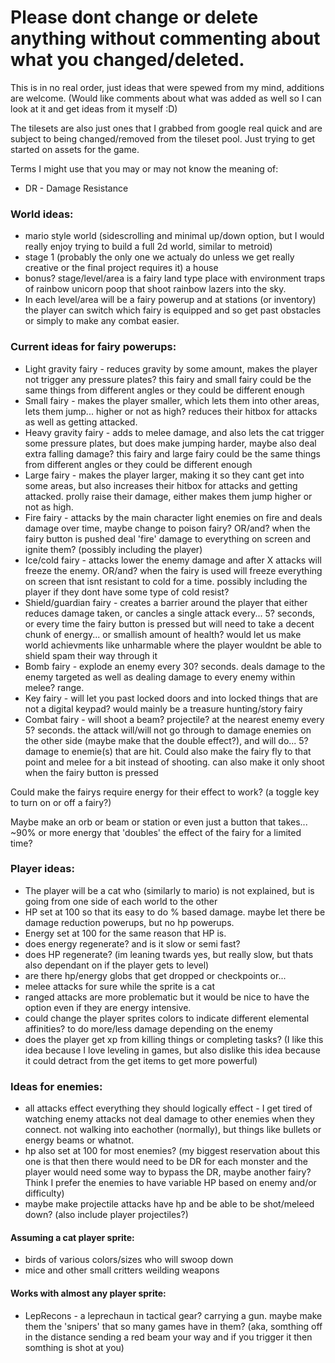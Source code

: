 # Please dont change or delete anything without commenting about what you changed/deleted.
This is in no real order, just ideas that were spewed from my mind, additions are welcome. (Would like comments about what was added as  well so I can look at it and get ideas from it myself :D)

The tilesets are also just ones that I grabbed from google real quick and are subject to being changed/removed from the tileset pool. Just trying to get started on assets for the game.

Terms I might use that you may or may not know the meaning of:
 * DR - Damage Resistance

### World ideas:
* mario style world (sidescrolling and minimal up/down option, but I would really enjoy trying to build a full 2d world, similar to metroid)
* stage 1 (probably the only one we actualy do unless we get really creative or the final project requires it) a house
* bonus? stage/level/area is a fairy land type place with environment traps of rainbow unicorn poop that shoot rainbow lazers into the sky. 
* In each level/area will be a fairy powerup and at stations (or inventory) the player can switch which fairy is equipped and so get past obstacles or simply to make any combat easier.

### Current ideas for fairy powerups:
  * Light gravity fairy   - reduces gravity by some amount, makes the player not trigger any pressure plates? this fairy and small fairy could be the same things from different angles or they could be different enough
  * Small fairy - makes the player smaller, which lets them into other areas, lets them jump... higher or not as high? reduces their hitbox for attacks as well as getting attacked.
  * Heavy gravity fairy   - adds to melee damage, and also lets the cat trigger some pressure plates, but does make jumping harder, maybe also deal extra falling damage? this fairy and large fairy could be the same things from different angles or they could be different enough
  * Large fairy - makes the player larger, making it so they cant get into some areas, but also increases their hitbox for attacks and getting attacked. prolly raise their damage, either makes them jump higher or not as high.
  * Fire fairy - attacks by the main character light enemies on fire and deals damage over time, maybe change to poison fairy? OR/and? when the fairy button is pushed deal 'fire' damage to everything on screen and ignite them? (possibly including the player)
  * Ice/cold fairy - attacks lower the enemy damage and after X attacks will freeze the enemy. OR/and? when the fairy is used will freeze everything on screen that isnt resistant to cold for a time. possibly including the player if they dont have some type of cold resist?
  * Shield/guardian fairy - creates a barrier around the player that either reduces damage taken, or cancles a single attack every... 5? seconds, or every time the fairy button is pressed but will need to take a decent chunk of energy... or smallish amount of health? would let us make world achievments like unharmable where the player wouldnt be able to shield spam their way through it
  * Bomb fairy - explode an enemy every 30? seconds. deals damage to the enemy targeted as well as dealing damage to every enemy within melee? range.
  * Key fairy - will let you past locked doors and into locked things that are not a digital keypad? would mainly be a treasure hunting/story fairy
  * Combat fairy - will shoot a beam? projectile? at the nearest enemy every 5? seconds. the attack will/will not go through to damage enemies on the other side (maybe make that the double effect?), and will do... 5? damage to enemie(s) that are hit. Could also make the fairy fly to that point and melee for a bit instead of shooting. can also make it only shoot when the fairy button is pressed
  
                          
Could make the fairys require energy for their effect to work? (a toggle key to turn on or off a fairy?)
  
Maybe make an orb or beam or station or even just a button that takes... ~90% or more energy that 'doubles' the effect of the fairy for a limited time?
  
### Player ideas:
 * The player will be a cat who (similarly to mario) is not explained, but is going from one side of each world to the other
 * HP set at 100 so that its easy to do % based damage. maybe let there be damage reduction powerups, but no hp powerups.
 * Energy set at 100 for the same reason that HP is.
 * does energy regenerate? and is it slow or semi fast?
 * does HP regenerate? (im leaning twards yes, but really slow, but thats also dependant on if the player gets to level)
 * are there hp/energy globs that get dropped or checkpoints or... 
 * melee attacks for sure while the sprite is a cat
 * ranged attacks are more problematic but it would be nice to have the option even if they are energy intensive.
 * could change the player sprites colors to indicate different elemental affinities? to do more/less damage depending on the enemy
 * does the player get xp from killing things or completing tasks? (I like this idea because I love leveling in games, but also dislike this idea because it could detract from the get items to get more powerful)
    
### Ideas for enemies:
 * all attacks effect everything they should logically effect - I get tired of watching enemy attacks not deal damage to other enemies when they connect. not walking into eachother (normally), but things like bullets or energy beams or whatnot. 
 * hp also set at 100 for most enemies? (my biggest reservation about this one is that then there would need to be DR for each monster and the player would need some way to bypass the DR, maybe another fairy? Think I prefer the enemies to have variable HP based on enemy and/or difficulty)
 * maybe make projectile attacks have hp and be able to be shot/meleed down? (also include player projectiles?)
  
 #### Assuming a cat player sprite:
   * birds of various colors/sizes who will swoop down
   * mice and other small critters weilding weapons
   
#### Works with almost any player sprite:
   * LepRecons - a leprechaun in tactical gear? carrying a gun. maybe make them the 'snipers' that so many games have in them? (aka, somthing off in the distance sending a red beam your way and if you trigger it then somthing is shot at you)
